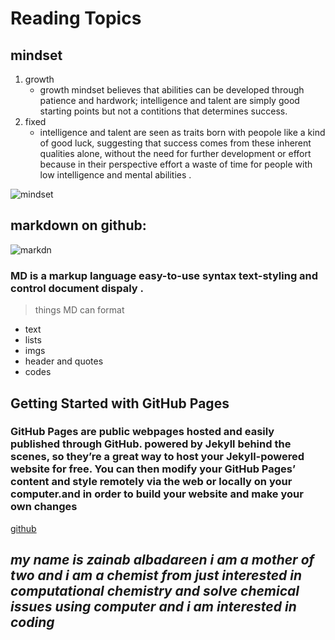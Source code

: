 # Reading Topics
## mindset


1) growth
   - growth mindset believes that abilities can be developed through patience and hardwork; intelligence and talent are simply good starting points but not a contitions that determines success. 
2) fixed
   - intelligence and talent are seen as traits born with peopole like a kind of good luck, suggesting that success comes from these inherent qualities alone, without the need for further development or effort because in their perspective effort a waste of time for people with low intelligence and mental abilities .

![mindset](https://www.techtello.com/wp-content/uploads/2020/06/fixed-mindset-vs-growth-mindset-chart.png)
## markdown on github:
![markdn](https://upload.wikimedia.org/wikipedia/commons/thumb/4/48/Markdown-mark.svg/1200px-Markdown-mark.svg.png)
### MD is a markup language  easy-to-use syntax text-styling and control document dispaly .
> things  MD can format
-  text
-  lists
-  imgs
-  header and quotes
-  codes



## Getting Started with GitHub Pages
### GitHub Pages are public webpages hosted and easily published through GitHub. powered by Jekyll behind the scenes, so they’re a great way to host your Jekyll-powered website for free. You can then modify your GitHub Pages’ content and style remotely via the web or locally on your computer.and in order to build your website and make your own changes 
[github](https://guides.github.com/features/pages/)
## *my name is zainab albadareen i am a mother of two and i am a chemist from just interested in computational chemistry  and solve chemical issues using computer and i am interested in coding*
